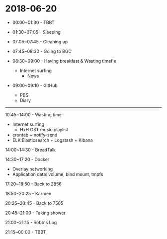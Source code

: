 # 2018-06-20

* 00:00~01:30 - TBBT

* 01:30~07:05 - Sleeping

* 07:05~07:45 - Cleaning up

* 07:45~08:30 - Going to BGC

* 08:30~09:00 - Having breakfast & Wasting timefie
  * Internet surfing
    * News

* 09:00~09:10 - GitHub
  * PBS
  * Diary
---

10:45~14:00 - Wasting time
  * Internet surfing
    * HxH OST music playlist
  * crontab + notify-send
  * ELK:Elasticsearch + Logstash + Kibana

14:00~14:30 - BreadTalk

14:30~17:20 - Docker
  * Overlay networking
  * Application data: volume, bind mount, tmpfs

17:20~18:50 - Back to 2856

18:50~20:25 - Karmen

20:25~20:45 - Back to 7505

20:45~21:00 - Taking shower

21:00~21:15 - Robb's Log

21:15~00:00 - TBBT

